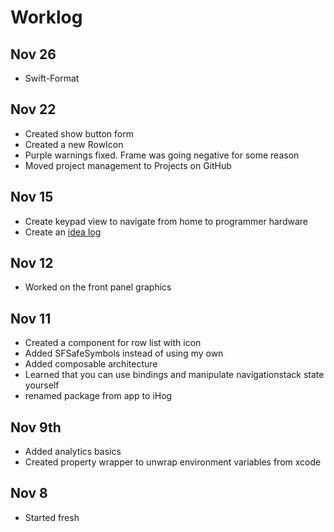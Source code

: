 # Worklog

## Nov 26

- Swift-Format

## Nov 22

- Created show button form
- Created a new RowIcon
- Purple warnings fixed. Frame was going negative for some reason
- Moved project management to Projects on GitHub

## Nov 15

- Create keypad view to navigate from home to programmer hardware
- Create an [idea log](./ideas.md)

## Nov 12

- Worked on the front panel graphics

## Nov 11

- Created a component for row list with icon
- Added SFSafeSymbols instead of using my own
- Added composable architecture
- Learned that you can use bindings and manipulate navigationstack state yourself
- renamed package from app to iHog

## Nov 9th

- Added analytics basics
- Created property wrapper to unwrap environment variables from xcode

## Nov 8

- Started fresh
